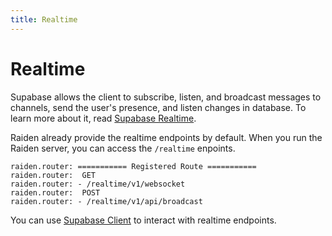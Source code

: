 ```yaml
---
title: Realtime
---
```


# Realtime

Supabase allows the client to subscribe, listen, and broadcast messages to channels,
send the user's presence, and listen changes in database.
To learn more about it, read [Supabase Realtime](https://supabase.com/realtime).

Raiden already provide the realtime endpoints by default.
When you run the Raiden server, you can access the `/realtime` enpoints.

```
raiden.router: =========== Registered Route ===========
raiden.router:  GET
raiden.router: - /realtime/v1/websocket
raiden.router:  POST
raiden.router: - /realtime/v1/api/broadcast
```

You can use [Supabase Client](https://supabase.com/docs#client-libraries) to interact with realtime endpoints.

